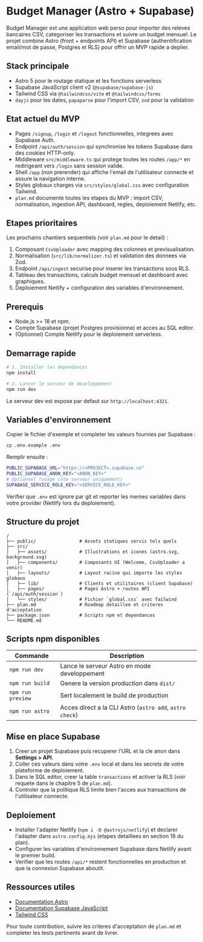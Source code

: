 # Budget Manager (Astro + Supabase)

Budget Manager est une application web perso pour importer des releves bancaires CSV, categoriser les transactions et suivre un budget mensuel. Le projet combine Astro (front + endpoints API) et Supabase (authentification email/mot de passe, Postgres et RLS) pour offrir un MVP rapide a deplier.

## Stack principale
- Astro 5 pour le routage statique et les fonctions serverless
- Supabase JavaScript client v2 (`@supabase/supabase-js`)
- Tailwind CSS via `@tailwindcss/vite` et `@tailwindcss/forms`
- `dayjs` pour les dates, `papaparse` pour l'import CSV, `zod` pour la validation

## Etat actuel du MVP
- Pages `/signup`, `/login` et `/logout` fonctionnelles, integrees avec Supabase Auth.
- Endpoint `/api/auth/session` qui synchronise les tokens Supabase dans des cookies HTTP-only.
- Middleware `src/middleware.ts` qui protege toutes les routes `/app/*` en redirigeant vers `/login` sans session valide.
- Shell `/app` (non prerender) qui affiche l'email de l'utilisateur connecte et assure la navigation interne.
- Styles globaux charges via `src/styles/global.css` avec configuration Tailwind.
- `plan.md` documente toutes les etapes du MVP : import CSV, normalisation, ingestion API, dashboard, regles, deploiement Netlify, etc.

## Etapes prioritaires
Les prochains chantiers sequentiels (voir `plan.md` pour le detail) :
1. Composant `CsvUploader` avec mapping des colonnes et previsualisation.
2. Normalisation (`src/lib/normalizer.ts`) et validation des donnees via Zod.
3. Endpoint `/api/ingest` securise pour inserer les transactions sous RLS.
4. Tableau des transactions, calculs budget mensuel et dashboard avec graphiques.
5. Deploiement Netlify + configuration des variables d'environnement.

## Prerequis
- Node.js >= 18 et npm.
- Compte Supabase (projet Postgres provisionne) et acces au SQL editor.
- (Optionnel) Compte Netlify pour le deploiement serverless.

## Demarrage rapide
```bash
# 1. Installer les dependances
npm install

# 2. Lancer le serveur de developpement
npm run dev
```
Le serveur dev est expose par defaut sur `http://localhost:4321`.

## Variables d'environnement
Copier le fichier d'exemple et completer les valeurs fournies par Supabase :
```bash
cp .env.example .env
```
Remplir ensuite :
```bash
PUBLIC_SUPABASE_URL="https://<PROJECT>.supabase.co"
PUBLIC_SUPABASE_ANON_KEY="<ANON_KEY>"
# Optionnel (usage cote serveur uniquement)
SUPABASE_SERVICE_ROLE_KEY="<SERVICE_ROLE_KEY>"
```
Verifier que `.env` est ignore par git et reporter les memes variables dans votre provider (Netlify lors du deploiement).

## Structure du projet
```
/
├── public/                # Assets statiques servis tels quels
├── src/
│   ├── assets/            # Illustrations et icones (astro.svg, background.svg)
│   ├── components/        # Composants UI (Welcome, CsvUploader a venir)
│   ├── layouts/           # Layout racine qui importe les styles globaux
│   ├── lib/               # Clients et utilitaires (client Supabase)
│   ├── pages/             # Pages Astro + routes API (`/api/auth/session`)
│   └── styles/            # Fichier `global.css` avec Tailwind
├── plan.md                # Roadmap detaillee et criteres d'acceptation
├── package.json           # Scripts npm et dependances
└── README.md
```

## Scripts npm disponibles
| Commande        | Description                                             |
|-----------------|---------------------------------------------------------|
| `npm run dev`   | Lance le serveur Astro en mode developpement            |
| `npm run build` | Genere la version production dans `dist/`               |
| `npm run preview` | Sert localement le build de production                |
| `npm run astro` | Acces direct a la CLI Astro (`astro add`, `astro check`)|

## Mise en place Supabase
1. Creer un projet Supabase puis recuperer l'URL et la cle anon dans **Settings > API**.
2. Coller ces valeurs dans votre `.env` local et dans les secrets de votre plateforme de deploiement.
3. Dans le SQL editor, creer la table `transactions` et activer la RLS (voir requete dans le chapitre 5 de `plan.md`).
4. Controler que la politique RLS limite bien l'acces aux transactions de l'utilisateur connecte.

## Deploiement
- Installer l'adapter Netlify (`npm i -D @astrojs/netlify`) et declarer l'adapter dans `astro.config.mjs` (etapes detaillees en section 18 du plan).
- Configurer les variables d'environnement Supabase dans Netlify avant le premier build.
- Verifier que les routes `/api/*` restent fonctionnelles en production et que la connexion Supabase aboutit.

## Ressources utiles
- [Documentation Astro](https://docs.astro.build)
- [Documentation Supabase JavaScript](https://supabase.com/docs/reference/javascript/start)
- [Tailwind CSS](https://tailwindcss.com/docs)

Pour toute contribution, suivre les criteres d'acceptation de `plan.md` et completer les tests pertinents avant de livrer.

